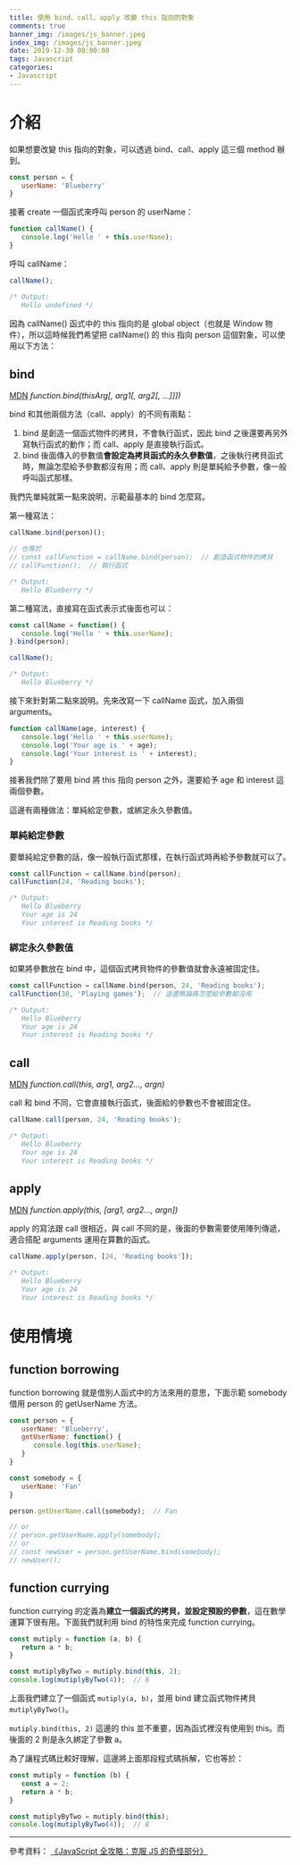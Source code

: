 ```yaml
---
title: 使用 bind、call、apply 改變 this 指向的對象
comments: true
banner_img: /images/js_banner.jpeg
index_img: /images/js_banner.jpeg
date: 2019-12-30 00:00:00
tags: Javascript
categories: 
- Javascript
---
```


# 介紹

如果想要改變 this 指向的對象，可以透過 bind、call、apply 這三個 method 辦到。

```js
const person = {
   userName: 'Blueberry'
}
```

接著 create 一個函式來呼叫 person 的 userName：
```js
function callName() {
   console.log('Hello ' + this.userName);
}
```

呼叫 callName：
```js
callName();

/* Output:
   Hello undefined */
```

因為 callName() 函式中的 this 指向的是 global object（也就是 Window 物件），所以這時候我們希望把 callName() 的 this 指向 person 這個對象，可以使用以下方法：

## bind
[MDN](https://developer.mozilla.org/zh-TW/docs/Web/JavaScript/Reference/Global_Objects/Function/bind)
*function.bind(thisArg[, arg1[, arg2[, ...]]])*

bind 和其他兩個方法（call、apply）的不同有兩點：
1. bind 是創造一個函式物件的拷貝，不會執行函式，因此 bind 之後還要再另外寫執行函式的動作；而 call、apply 是直接執行函式。
2. bind 後面傳入的參數值**會設定為拷貝函式的永久參數值**，之後執行拷貝函式時，無論怎麼給予參數都沒有用；而 call、apply 則是單純給予參數，像一般呼叫函式那樣。

我們先單純就第一點來說明，示範最基本的 bind 怎麼寫。

第一種寫法：
```js
callName.bind(person)();

// 也等於
// const callFunction = callName.bind(person);  // 創造函式物件的拷貝
// callFunction();  // 執行函式

/* Output:
   Hello Blueberry */
```

第二種寫法，直接寫在函式表示式後面也可以：
```js
const callName = function() {
   console.log('Hello ' + this.userName);
}.bind(person);

callName();

/* Output:
   Hello Blueberry */
```

接下來針對第二點來說明。先來改寫一下 callName 函式，加入兩個 arguments。
```js
function callName(age, interest) {
   console.log('Hello ' + this.userName);
   console.log('Your age is ' + age);
   console.log('Your interest is ' + interest);
}
```

接著我們除了要用 bind 將 this 指向 person 之外，還要給予 age 和 interest 這兩個參數。

這邊有兩種做法：單純給定參數，或綁定永久參數值。

### 單純給定參數

要單純給定參數的話，像一般執行函式那樣，在執行函式時再給予參數就可以了。

```js
const callFunction = callName.bind(person);
callFunction(24, 'Reading books');

/* Output:
   Hello Blueberry
   Your age is 24
   Your interest is Reading books */
```

### 綁定永久參數值

如果將參數放在 bind 中，這個函式拷貝物件的參數值就會永遠被固定住。

```js
const callFunction = callName.bind(person, 24, 'Reading books');
callFunction(30, 'Playing games');  // 這邊無論再怎麼給參數都沒用

/* Output:
   Hello Blueberry
   Your age is 24
   Your interest is Reading books */
```

## call
[MDN](https://developer.mozilla.org/zh-TW/docs/Web/JavaScript/Reference/Global_Objects/Function/call)
*function.call(this, arg1, arg2..., argn)*

call 和 bind 不同，它會直接執行函式，後面給的參數也不會被固定住。

```js
callName.call(person, 24, 'Reading books');

/* Output:
   Hello Blueberry
   Your age is 24
   Your interest is Reading books */
```

## apply
[MDN](https://developer.mozilla.org/zh-TW/docs/Web/JavaScript/Reference/Global_Objects/Function/apply)
*function.apply(this, [arg1, arg2..., argn])*

apply 的寫法跟 call 很相近，與 call 不同的是，後面的參數需要使用陣列傳遞，適合搭配 arguments 運用在算數的函式。

```js
callName.apply(person, [24, 'Reading books']);

/* Output:
   Hello Blueberry
   Your age is 24
   Your interest is Reading books */
```

# 使用情境

## function borrowing

function borrowing 就是借別人函式中的方法來用的意思，下面示範 somebody 借用 person 的 getUserName 方法。

```js
const person = {
   userName: 'Blueberry',
   getUserName: function() {
      console.log(this.userName);
   }
}

const somebody = {
   userName: 'Fan'
}

person.getUserName.call(somebody);  // Fan

// or
// person.getUserName.apply(somebody);
// or
// const newUser = person.getUserName.bind(somebody);
// newUser();
```

## function currying

function currying 的定義為**建立一個函式的拷貝，並設定預設的參數**，這在數學運算下很有用。下面我們就利用 bind 的特性來完成 function currying。

```js
const mutiply = function (a, b) {
   return a * b;
}

const mutiplyByTwo = mutiply.bind(this, 2);
console.log(mutiplyByTwo(4));  // 8
```

上面我們建立了一個函式 `mutiply(a, b)`，並用 bind 建立函式物件拷貝 `mutiplyByTwo()`。

`mutiply.bind(this, 2)` 這邊的 this 並不重要，因為函式裡沒有使用到 this。而後面的 2 則是永久綁定了參數 a。

為了讓程式碼比較好理解，這邊將上面那段程式碼拆解，它也等於：

```js
const mutiply = function (b) {
   const a = 2;
   return a * b;
}

const mutiplyByTwo = mutiply.bind(this);
console.log(mutiplyByTwo(4));  // 8
```

---------------------------------------

參考資料：
[《JavaScript 全攻略：克服 JS 的奇怪部分》](https://www.udemy.com/course/javascriptjs/)